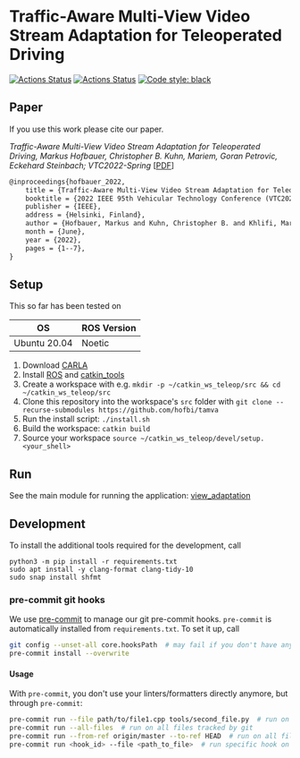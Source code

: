 # Traffic-Aware Multi-View Video Stream Adaptation for Teleoperated Driving

[![Actions Status](https://github.com/hofbi/tamva/workflows/CI/badge.svg)](https://github.com/hofbi/tamva)
[![Actions Status](https://github.com/hofbi/tamva/workflows/CodeQL/badge.svg)](https://github.com/hofbi/tamva)
[![Code style: black](https://img.shields.io/badge/code%20style-black-000000.svg)](https://github.com/psf/black)

## Paper

If you use this work please cite our paper.

*Traffic-Aware Multi-View Video Stream Adaptation for Teleoperated Driving, Markus Hofbauer, Christopher B. Kuhn, Mariem, Goran Petrovic, Eckehard Steinbach; VTC2022-Spring* [[PDF](https://www.researchgate.net/publication/tbd)]

```tex
@inproceedings{hofbauer_2022,
    title = {Traffic-Aware Multi-View Video Stream Adaptation for Teleoperated Driving},
    booktitle = {2022 IEEE 95th Vehicular Technology Conference (VTC2022-Spring)},
    publisher = {IEEE},
    address = {Helsinki, Finland},
    author = {Hofbauer, Markus and Kuhn, Christopher B. and Khlifi, Mariem and Petrovic, Goran and Steinbach, Eckehard},
    month = {June},
    year = {2022},
    pages = {1--7},
}
```

## Setup

This so far has been tested on

| OS  | ROS Version |
| --- | ----------- |
| Ubuntu 20.04 | Noetic |

1. Download [CARLA](https://github.com/carla-simulator/carla/releases/latest)
1. Install [ROS](http://wiki.ros.org/ROS/Installation) and [catkin_tools](https://catkin-tools.readthedocs.io/en/latest/installing.html#installing-catkin-tools)
1. Create a workspace with e.g. `mkdir -p ~/catkin_ws_teleop/src && cd ~/catkin_ws_teleop/src`
1. Clone this repository into the workspace's `src` folder with `git clone --recurse-submodules https://github.com/hofbi/tamva`
1. Run the install script: `./install.sh`
1. Build the workspace: `catkin build`
1. Source your workspace `source ~/catkin_ws_teleop/devel/setup.<your_shell>`

## Run

See the main module for running the application: [view_adaptation](view_adaptation/README.md#Run)

## Development

To install the additional tools required for the development, call

```shell
python3 -m pip install -r requirements.txt
sudo apt install -y clang-format clang-tidy-10
sudo snap install shfmt
```

### pre-commit git hooks

We use [pre-commit](https://pre-commit.com/) to manage our git pre-commit hooks.
`pre-commit` is automatically installed from `requirements.txt`.
To set it up, call

```sh
git config --unset-all core.hooksPath  # may fail if you don't have any hooks set, but that's ok
pre-commit install --overwrite
```

#### Usage

With `pre-commit`, you don't use your linters/formatters directly anymore, but through `pre-commit`:

```sh
pre-commit run --file path/to/file1.cpp tools/second_file.py  # run on specific file(s)
pre-commit run --all-files  # run on all files tracked by git
pre-commit run --from-ref origin/master --to-ref HEAD  # run on all files changed on current branch, compared to master
pre-commit run <hook_id> --file <path_to_file>  # run specific hook on specific file
```
